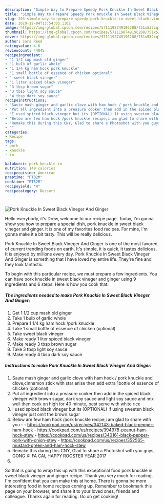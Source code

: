 ```yaml
---
description: "Simple Way to Prepare Speedy Pork Knuckle In Sweet Black Vineger And Ginger"
title: "Simple Way to Prepare Speedy Pork Knuckle In Sweet Black Vineger And Ginger"
slug: 203-simple-way-to-prepare-speedy-pork-knuckle-in-sweet-black-vineger-and-ginger
date: 2020-12-04T13:54:03.110Z
image: https://img-global.cpcdn.com/recipes/5711198749196288/751x532cq70/pork-knuckle-in-sweet-black-vineger-and-ginger-recipe-main-photo.jpg
thumbnail: https://img-global.cpcdn.com/recipes/5711198749196288/751x532cq70/pork-knuckle-in-sweet-black-vineger-and-ginger-recipe-main-photo.jpg
cover: https://img-global.cpcdn.com/recipes/5711198749196288/751x532cq70/pork-knuckle-in-sweet-black-vineger-and-ginger-recipe-main-photo.jpg
author: Sara Reed
ratingvalue: 4.6
reviewcount: 44045
recipeingredient:
- "1 1/2 cup mash old ginger"
- "1 bulb of garlic whole"
- "1 1/4 kg ham hock pork knuckle"
- "1 small bottle of essence of chicken optional"
- " sweet black vineger"
- "1 liter spiced black vineger"
- "3 tbsp brown sugar"
- "3 tbsp light soy sauce"
- "4 tbsp dark soy sauce"
recipeinstructions:
- "Saute mash ginger and garlic clove with ham hock / pork knuckle and clove,cinnamon stick with star anise then add extra 1bottle of essence of chicken (optional)"
- "Put all ingredient into a preasure cooker then add in the spiced black vineger with brown sugar, dark soy sauce and light soy sauce and mix well then cook on high for 40 minute, best serve with white rice"
- "I used spiced black vineger but its (OPTIONAL) If using sweeten black vineger just omit the brown sugar"
- "Below are few ham hock /pork knuckle recipe,i am glad to share with you  https://cookpad.com/us/recipes/342143-baked-black-pepper-ham-hock https://cookpad.com/us/recipes/394978-peanut-ham-hock-stew https://cookpad.com/us/recipes/340161-black-pepper-pork-with-onion-stew https://cookpad.com/us/recipes/352565-mustard-green-and-ham-hock-stew"
- "Remake this during this CNY, Glad to share a Photoshot with you guys, GONG XI FA CAI, HAPPY ROOSTER YEAR 2017"
- ""
categories:
- Recipe
tags:
- pork
- knuckle
- in

katakunci: pork knuckle in 
nutrition: 149 calories
recipecuisine: American
preptime: "PT32M"
cooktime: "PT52M"
recipeyield: "4"
recipecategory: Dessert

---
```



![Pork Knuckle In Sweet Black Vineger And Ginger](https://img-global.cpcdn.com/recipes/5711198749196288/751x532cq70/pork-knuckle-in-sweet-black-vineger-and-ginger-recipe-main-photo.jpg)

Hello everybody, it's Drew, welcome to our recipe page. Today, I'm gonna show you how to prepare a special dish, pork knuckle in sweet black vineger and ginger. It is one of my favorites food recipes. For mine, I'm gonna make it a bit tasty. This will be really delicious.



Pork Knuckle In Sweet Black Vineger And Ginger is one of the most favored of current trending foods on earth. It's simple, it is quick, it tastes delicious. It is enjoyed by millions every day. Pork Knuckle In Sweet Black Vineger And Ginger is something that I have loved my entire life. They're fine and they look fantastic.


To begin with this particular recipe, we must prepare a few ingredients. You can have pork knuckle in sweet black vineger and ginger using 9 ingredients and 6 steps. Here is how you cook that.

<!--inarticleads1-->

##### The ingredients needed to make Pork Knuckle In Sweet Black Vineger And Ginger:

1. Get 1 1/2 cup mash old ginger
1. Take 1 bulb of garlic whole
1. Prepare 1 1/4 kg ham hock /pork knuckle
1. Take 1 small bottle of essence of chicken (optional)
1. Take  sweet black vineger
1. Make ready 1 liter spiced black vineger
1. Make ready 3 tbsp brown sugar
1. Take 3 tbsp light soy sauce
1. Make ready 4 tbsp dark soy sauce




<!--inarticleads2-->

##### Instructions to make Pork Knuckle In Sweet Black Vineger And Ginger:

1. Saute mash ginger and garlic clove with ham hock / pork knuckle and clove,cinnamon stick with star anise then add extra 1bottle of essence of chicken (optional)
1. Put all ingredient into a preasure cooker then add in the spiced black vineger with brown sugar, dark soy sauce and light soy sauce and mix well then cook on high for 40 minute, best serve with white rice
1. I used spiced black vineger but its (OPTIONAL) If using sweeten black vineger just omit the brown sugar
1. Below are few ham hock /pork knuckle recipe,i am glad to share with you -  - https://cookpad.com/us/recipes/342143-baked-black-pepper-ham-hock - https://cookpad.com/us/recipes/394978-peanut-ham-hock-stew - https://cookpad.com/us/recipes/340161-black-pepper-pork-with-onion-stew - https://cookpad.com/us/recipes/352565-mustard-green-and-ham-hock-stew
1. Remake this during this CNY, Glad to share a Photoshot with you guys, GONG XI FA CAI, HAPPY ROOSTER YEAR 2017
1. 




So that is going to wrap this up with this exceptional food pork knuckle in sweet black vineger and ginger recipe. Thank you very much for reading. I'm confident that you can make this at home. There is gonna be more interesting food in home recipes coming up. Remember to bookmark this page on your browser, and share it to your loved ones, friends and colleague. Thanks again for reading. Go on get cooking!
